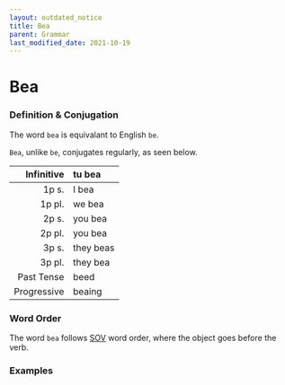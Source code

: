 ```yaml
---
layout: outdated_notice
title: Bea
parent: Grammar
last_modified_date: 2021-10-19
---
```


# Bea

### Definition & Conjugation
The word `bea` is equivalant to English `be`.

`Bea`, unlike `be`, conjugates regularly, as seen below.

| Infinitive  | tu bea    |
|------------:|:----------|
| 1p s.       | I bea     |
| 1p pl.      | we bea    |
| 2p s.       | you bea   |
| 2p pl.      | you bea   |
| 3p s.       | they beas |
| 3p pl.      | they bea  |
| Past Tense  | beed      |
| Progressive | beaing    |



### Word Order
The word `bea` follows [SOV](https://en.wikipedia.org/wiki/Subject–object–verb) word order, where the object goes before the verb.

### Examples
> 